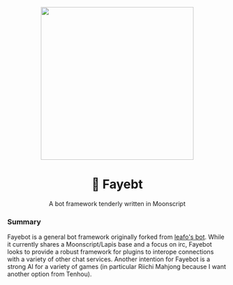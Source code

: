 <p align="center">
  <img src="https://raw.githubusercontent.com/catlover91/fayebot/master/faye/static/images/faye-1.png" width="350"/>
</p>
<h1 align="center">💋 Fayebt</h1>
<p align="center">A bot framework tenderly written in Moonscript</p>

### Summary
Fayebot is a general bot framework originally forked from [leafo's bot](https://github.com/leafo/saltw-bot). While it currently shares a Moonscript/Lapis base and a focus on irc, Fayebot looks to provide a robust framework for plugins to interope connections with a variety of other chat services. Another intention for Fayebot is a strong AI for a variety of games (in particular Riichi Mahjong because I want another option from Tenhou).
